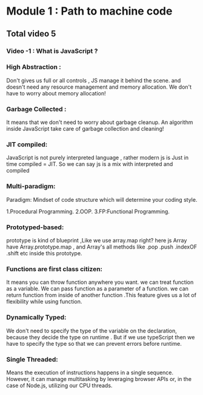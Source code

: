 # Module 1 : Path to machine code

## Total video 5

### Video -1 : What is JavaScript ?

### High Abstraction :

Don't gives us full or all controls , JS manage it behind the scene. and doesn't need any resource management and memory allocation.
We don't have to worry about memory allocation!

### Garbage Collected :

It means that we don't need to worry about garbage cleanup. An algorithm inside JavaScript take care of garbage collection and cleaning!

### JIT compiled:

JavaScript is not purely interpreted language ,
rather modern js is Just in time compiled = JIT.
So we can say js is a mix with interpreted and compiled

### Multi-paradigm:

Paradigm: Mindset of code structure which will determine your coding style.

1.Procedural Programming.
2.OOP.
3.FP:Functional Programming.

### Prototyped-based:

prototype is kind of blueprint ,Like we use array.map right?
here js Array have Array.prototype.map , and Array's all methods like .pop .push .indexOF .shift etc inside this prototype.

### Functions are first class citizen:

It means you can throw function anywhere you want.
we can treat function as a variable. We can pass function as a parameter of a function.
we can return function from inside of another function .This feature gives us a lot of flexibility while using function.

### Dynamically Typed:

We don't need to specify the type of the variable on the declaration,
because they decide the type on runtime .
But if we use typeScript then we have to specify the type so that we can prevent
errors before runtime.

### Single Threaded:

Means the execution of instructions happens in a single sequence.
However, it can manage multitasking by leveraging browser APIs or, in the case of Node.js, utilizing our CPU threads.
